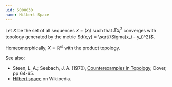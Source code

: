 ```yaml
---
uid: S000030
name: Hilbert Space
---
```

Let $X$ be the set of all sequences $x = \langle x_i \rangle$ such that $\Sigma x_i^2$ converges with topology generated by the metric $d(x,y) = \sqrt{\Sigma(x_i - y_i)^2}$. 

Homeomorphically, $X = \mathbb{R}^\omega$ with the product topology.

See also:

* Steen, L. A.; Seebach, J. A. (1970), [Counterexamples in Topology](http://books.google.com/books/about/Counterexamples_in_Topology.html?id=DkEuGkOtSrUC), Dover, pp 64-65.
* [Hilbert space](http://en.wikipedia.org/wiki/Hilbert_space) on Wikipedia.

